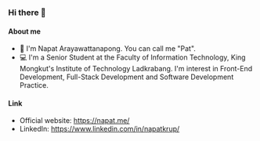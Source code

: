 ### Hi there 👋

#### About me
- 💬 I'm Napat Arayawattanapong. You can call me "Pat".
- 💻 I'm a Senior Student at the Faculty of Information Technology, King Mongkut's Institute of Technology Ladkrabang. I'm interest in Front-End Development, Full-Stack Development and Software Development Practice. 

#### Link
- Official website: https://napat.me/
- LinkedIn: https://www.linkedin.com/in/napatkrup/
